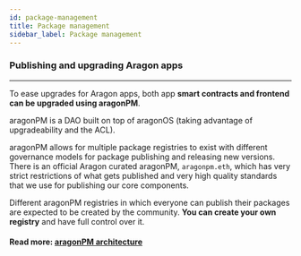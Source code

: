 ```yaml
---
id: package-management
title: Package management
sidebar_label: Package management
---
```


### Publishing and upgrading Aragon apps
---

To ease upgrades for Aragon apps, both app **smart contracts and frontend can be upgraded using aragonPM**.

aragonPM is a DAO built on top of aragonOS (taking advantage of upgradeability and the ACL).

aragonPM allows for multiple package registries to exist with different governance models for package publishing and releasing new versions. There is an official Aragon curated aragonPM, `aragonpm.eth`, which has very strict restrictions of what gets published and very high quality standards that we use for publishing our core components.

Different aragonPM registries in which everyone can publish their packages are expected to be created by the community. **You can create your own registry** and have full control over it.

#### Read more: [aragonPM architecture](/docs/apm.html)
